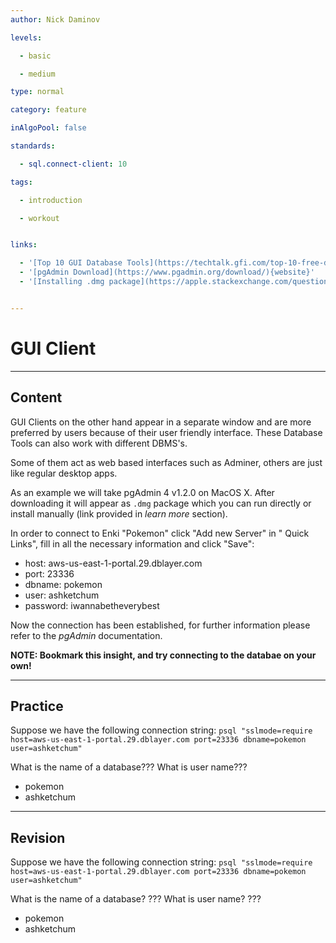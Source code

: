 ```yaml
---
author: Nick Daminov

levels:

  - basic

  - medium

type: normal

category: feature

inAlgoPool: false

standards:

  - sql.connect-client: 10

tags:

  - introduction

  - workout


links:

  - '[Top 10 GUI Database Tools](https://techtalk.gfi.com/top-10-free-database-tools-for-sys-admins/){website}'
  - '[pgAdmin Download](https://www.pgadmin.org/download/){website}'
  - '[Installing .dmg package](https://apple.stackexchange.com/questions/64845/how-do-i-install-applications-from-a-dmg-file){website}'


---
```


# GUI Client

---
## Content

GUI Clients on the other hand appear in a separate window and are more preferred by users because of their user friendly interface. These Database Tools can also work with different DBMS's.

Some of them act as web based interfaces such as Adminer, others are just like regular desktop apps.

As an example we will take pgAdmin 4 v1.2.0 on MacOS X. After downloading it will appear as `.dmg` package which you can run directly or install manually (link provided in *learn more* section).

In order to connect to Enki "Pokemon" click "Add new Server" in " Quick Links", fill in all the necessary information and click "Save":
 - host: aws-us-east-1-portal.29.dblayer.com
 - port: 23336
 - dbname: pokemon
 - user: ashketchum
 - password: iwannabetheverybest

Now the connection has been established, for further information please refer to the *pgAdmin* documentation.

**NOTE: Bookmark this insight, and try connecting to the databae on your own!**

---
## Practice

Suppose we have the following connection string:
`psql "sslmode=require host=aws-us-east-1-portal.29.dblayer.com port=23336 dbname=pokemon user=ashketchum"`

What is the name of a database???
What is user name???

* pokemon
* ashketchum

---
## Revision

Suppose we have the following connection string:
`psql "sslmode=require host=aws-us-east-1-portal.29.dblayer.com port=23336 dbname=pokemon user=ashketchum"`

What is the name of a database?
???
What is user name?
???

* pokemon
* ashketchum

